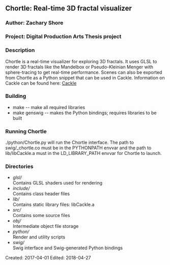 ## Chortle: Real-time 3D fractal visualizer 
### Author: Zachary Shore
### Project: Digital Production Arts Thesis project

### Description

Chortle is a real-time visualizer for exploring 3D fractals. It uses GLSL to render 3D fractals like the Mandelbox or Pseudo-Kleinian Menger with sphere-tracing to get real-time performance. Scenes can also be exported from Chortle as a Python snippet that can be used in Cackle. Information on Cackle can be found here: [Cackle](https://github.com/Zaiyugi/cackle)

### Building
*  make -- make all required libraries
*  make genswig -- makes the Python bindings; requires libraries to be built

### Running Chortle
./python/Chortle.py will run the Chortle interface. The path to swig/\_chortle.co must be in the PYTHONPATH envvar and the path to lib/libCackle.a must in the LD\_LIBRARY\_PATH envvar for Chortle to launch.

### Directories
*  _glsl/_  
   Contains GLSL shaders used for rendering 
*  _include/_  
   Contains class header files
*  _lib/_  
   Contains static library files: libCackle.a
*  _src/_  
   Contains some source files
*  _obj/_  
   Intermediate object file storage
*  _python/_  
   Render and utility scripts
*  _swig/_  
   Swig interface and Swig-generated Python bindings

Created: 2017-04-01 
Edited: 2018-04-27
 
